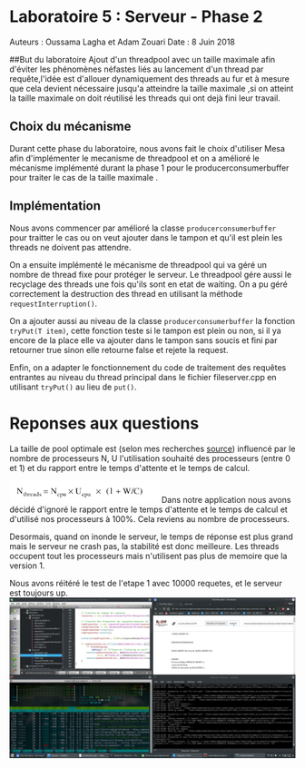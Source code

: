 # Laboratoire 5 : Serveur - Phase 2

Auteurs : Oussama Lagha et Adam Zouari
Date : 8 Juin 2018

##But du laboratoire
Ajout d'un threadpool avec un taille maximale afin d'éviter les phénomènes néfastes liés au lancement d'un thread par requête,l'idée est d'allouer dynamiquement des threads au fur et à mesure que cela devient nécessaire jusqu'a atteindre la taille maximale ,si on atteint la taille maximale on doit réutilisé les threads qui ont dejà fini leur travail.

## Choix du mécanisme

Durant cette phase du laboratoire, nous avons fait le choix d'utiliser Mesa afin d'implémenter le mecanisme de threadpool et on a amélioré le mécanisme implémenté durant la phase 1 pour le producerconsumerbuffer pour traiter le cas de la taille maximale .

## Implémentation

Nous avons commencer par amélioré la classe `producerconsumerbuffer` pour traitter le cas ou on veut ajouter dans le tampon et qu'il est plein les threads ne doivent pas attendre.

On a ensuite implémenté le mécanisme de threadpool qui va géré un nombre de thread fixe pour protéger le serveur. Le threadpool gére aussi le recyclage des threads une fois qu'ils sont en etat de waiting. On a pu géré correctement la destruction des thread en utilisant la méthode `requestInterruption()`.

On a ajouter aussi au niveau de la classe `producerconsumerbuffer` la fonction `tryPut(T item)`, cette fonction teste si le tampon est plein ou non, si il ya encore de la place elle va ajouter dans le tampon sans soucis et fini par retourner true sinon elle retourne false et rejete la request.

Enfin, on a adapter le fonctionnement du code de traitement des requêtes entrantes au niveau du thread principal dans le fichier fileserver.cpp en utilisant `tryPut()` au lieu de `put()`.

# Reponses aux questions

La taille de pool optimale est (selon mes recherches 
[source](https://books.google.ch/books?id=VMDAYU5slHUC&pg=PA175&lpg=PA175&dq=taille+de+thread+pool&source=bl&ots=2yUN4TQj04&sig=pLppWFmwgB3KPcGBYUcNFXAUAYI&hl=fr&sa=X&ved=0ahUKEwiR9fO78MPbAhVCvBQKHXfvD-cQ6AEIfDAJ#v=onepage&q=taille%20de%20thread%20pool&f=false)) influencé par le nombre de processeurs N, U l'utilisation souhaité des processeurs (entre 0 et 1) et du rapport entre le temps d'attente et le temps de calcul. 

![](formule-taille-pool.png)
Dans notre application nous avons décidé d'ignoré le rapport entre le temps d'attente et le temps de calcul et d'utilisé nos processeurs à 100%. Cela reviens au nombre de processeurs.

Desormais, quand on inonde le serveur, le temps de réponse est plus grand mais le serveur ne crash pas, la stabilité est donc meilleure.
Les threads occupent tout les processeurs mais n'utilisent pas plus de memoire que la version 1.

Nous avons réitéré le test de l'etape 1 avec 10000 requetes, et le serveur est toujours up.
![](test-10000.png)


